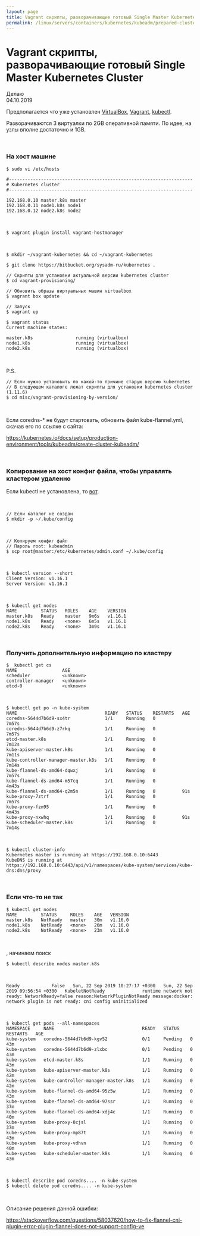 ```yaml
---
layout: page
title: Vagrant скрипты, разворачивающие готовый Single Master Kubernetes Cluster
permalink: /linux/servers/containers/kubernetes/kubeadm/prepared-cluster/
---
```


# Vagrant скрипты, разворачивающие готовый Single Master Kubernetes Cluster

Делаю  
04.10.2019


Предполагается что уже установлен <a href="/linux/servers/virtual/virtualbox/install/">VirtualBox</a>, <a href="/linux/servers/virtual/vagrant/install/ubuntu/">Vagrant</a>, <a href="/linux/servers/containers/kubernetes/install/">kubectl</a>.

Разворачиваются 3 виртуалки по 2GB оперативной памяти. По идее, на узлы вполне достаточно и 1GB.

<br/>

### На хост машине

    $ sudo vi /etc/hosts

```
#---------------------------------------------------------------------
# Kubernetes cluster
#---------------------------------------------------------------------

192.168.0.10 master.k8s master
192.168.0.11 node1.k8s node1
192.168.0.12 node2.k8s node2
```

<br/>

    $ vagrant plugin install vagrant-hostmanager

<br/>


    $ mkdir ~/vagrant-kubernetes && cd ~/vagrant-kubernetes

    $ git clone https://bitbucket.org/sysadm-ru/kubernetes .

    // Скрипты для установки актуальной версии kubernetes сluster
    $ cd vagrant-provisioning/

    // Обновить образы виртуальных машин virtualbox
    $ vagrant box update

    // Запуск
    $ vagrant up

    $ vagrant status
    Current machine states:

    master.k8s                running (virtualbox)
    node1.k8s                 running (virtualbox)
    node2.k8s                 running (virtualbox)



<br/>

P.S.

    // Если нужно установить по какой-то причине старую версию kubernetes
    // В следующем каталоге лежат скрипты для установки kubernetes сluster (1.11.6)
    $ cd misc/vagrant-provisioning-by-version/

<br/>

Если coredns-* не будут стартовать, обновить файл kube-flannel.yml, скачав его по ссылке с сайта:

https://kubernetes.io/docs/setup/production-environment/tools/kubeadm/create-cluster-kubeadm/


<br/>

### Копирование на хост конфиг файла, чтобы управлять кластером удаленно

Если kubectl не установлена, то <a href="/linux/servers/containers/kubernetes/install/">вот</a>.

<br/>

    // Если каталог не создан
    $ mkdir -p ~/.kube/config

<br/>

    // Копируем конфиг файл
    // Пароль root: kubeadmin
    $ scp root@master:/etc/kubernetes/admin.conf ~/.kube/config

<br/>

    $ kubectl version --short
    Client Version: v1.16.1
    Server Version: v1.16.1


<br/>

    $ kubectl get nodes
    NAME         STATUS   ROLES    AGE    VERSION
    master.k8s   Ready    master   9m6s   v1.16.1
    node1.k8s    Ready    <none>   6m5s   v1.16.1
    node2.k8s    Ready    <none>   3m9s   v1.16.1

<br/>

### Получить дополнительную информацию по кластеру

    $  kubectl get cs
    NAME                 AGE
    scheduler            <unknown>
    controller-manager   <unknown>
    etcd-0               <unknown>

<br/>

    $ kubectl get po -n kube-system
    NAME                                 READY   STATUS    RESTARTS   AGE
    coredns-5644d7b6d9-sx4tr             1/1     Running   0          7m57s
    coredns-5644d7b6d9-z7rkq             1/1     Running   0          7m57s
    etcd-master.k8s                      1/1     Running   0          7m12s
    kube-apiserver-master.k8s            1/1     Running   0          7m11s
    kube-controller-manager-master.k8s   1/1     Running   0          7m14s
    kube-flannel-ds-amd64-dqwxj          1/1     Running   0          7m57s
    kube-flannel-ds-amd64-m57cq          1/1     Running   0          4m43s
    kube-flannel-ds-amd64-q2m5n          1/1     Running   0          91s
    kube-proxy-7ztrf                     1/1     Running   0          7m57s
    kube-proxy-fzm95                     1/1     Running   0          4m43s
    kube-proxy-nxwhq                     1/1     Running   0          91s
    kube-scheduler-master.k8s            1/1     Running   0          7m14s


<br/>

    $ kubectl cluster-info
    Kubernetes master is running at https://192.168.0.10:6443
    KubeDNS is running at https://192.168.0.10:6443/api/v1/namespaces/kube-system/services/kube-dns:dns/proxy


<br/>

### Если что-то не так


    $ kubectl get nodes
    NAME         STATUS     ROLES    AGE   VERSION
    master.k8s   NotReady   master   30m   v1.16.0
    node1.k8s    NotReady   <none>   26m   v1.16.0
    node2.k8s    NotReady   <none>   23m   v1.16.0

<br/>

, начинаем поиск

    $ kubectl describe nodes master.k8s


<br/>

```
Ready            False   Sun, 22 Sep 2019 10:27:17 +0300   Sun, 22 Sep 2019 09:56:54 +0300   KubeletNotReady              runtime network not ready: NetworkReady=false reason:NetworkPluginNotReady message:docker: network plugin is not ready: cni config uninitialized
```

<br/>


```
$ kubectl get pods --all-namespaces
NAMESPACE     NAME                                 READY   STATUS    RESTARTS   AGE
kube-system   coredns-5644d7b6d9-kgv52             0/1     Pending   0          43m
kube-system   coredns-5644d7b6d9-zlxbc             0/1     Pending   0          43m
kube-system   etcd-master.k8s                      1/1     Running   0          43m
kube-system   kube-apiserver-master.k8s            1/1     Running   0          42m
kube-system   kube-controller-manager-master.k8s   1/1     Running   0          42m
kube-system   kube-flannel-ds-amd64-95z5w          1/1     Running   0          43m
kube-system   kube-flannel-ds-amd64-97ssr          1/1     Running   0          37m
kube-system   kube-flannel-ds-amd64-xdj4c          1/1     Running   0          40m
kube-system   kube-proxy-8cjsl                     1/1     Running   0          37m
kube-system   kube-proxy-mp87t                     1/1     Running   0          43m
kube-system   kube-proxy-vdhvn                     1/1     Running   0          40m
kube-system   kube-scheduler-master.k8s            1/1     Running   0          43m
```

<br/>

    $ kubectl describe pod coredns.... -n kube-system
    $ kubectl delete pod coredns.... -n kube-system

<br/>

Описание решения данной ошибки:

https://stackoverflow.com/questions/58037620/how-to-fix-flannel-cni-plugin-error-plugin-flannel-does-not-support-config-ve